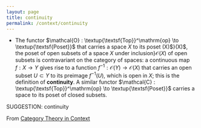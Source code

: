 ```yaml
---
layout: page
title: continuity
permalink: /context/continuity
---
```

-  The functor $\mathcal{O} : \textup{\textsf{Top}}^\mathrm{op} \to \textup{\textsf{Poset}}$ that carries a space $X$ to its poset (X)$}(X)$, the poset of open subsets of a space $X$ under inclusion}$\mathcal{O}(X)$ of open subsets is contravariant on the category of spaces: a continuous map $f : X \to Y$ gives rise to a function $f^{-1} : \mathcal{O}(Y) \to \mathcal{O}(X)$ that carries an open subset $U \subset Y$ to its preimage $f^{-1}(U)$, which is open in $X$; this is the definition of **continuity**. A similar functor $\mathcal{C} : \textup{\textsf{Top}}^\mathrm{op} \to \textup{\textsf{Poset}}$ carries a space to its poset of closed subsets.

SUGGESTION: continuity

From [Category Theory in Context](https://mathgloss.github.io/MathGloss/context.html)